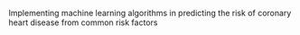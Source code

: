 Implementing machine learning algorithms in predicting the risk of coronary heart disease from common risk factors
